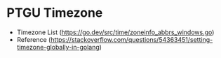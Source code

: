 # PTGU Timezone
- Timezone List (https://go.dev/src/time/zoneinfo_abbrs_windows.go)
- Reference (https://stackoverflow.com/questions/54363451/setting-timezone-globally-in-golang)
